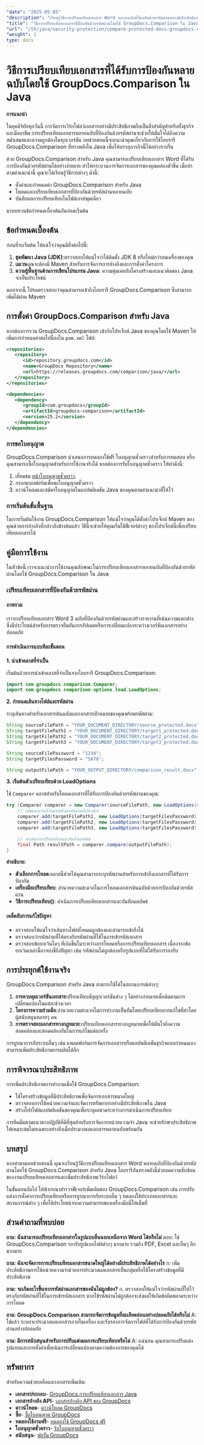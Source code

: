 ```yaml
---
"date": "2025-05-05"
"description": "เรียนรู้วิธีการเปรียบเทียบเอกสาร Word หลายฉบับที่ป้องกันด้วยรหัสผ่านอย่างมีประสิทธิภาพโดยใช้ไลบรารี GroupDocs.Comparison ที่ทรงพลังใน Java ปรับปรุงกระบวนการจัดการเอกสารของคุณด้วยคู่มือที่ครอบคลุมนี้"
"title": "วิธีการเปรียบเทียบเอกสารที่ป้องกันด้วยรหัสผ่านโดยใช้ GroupDocs.Comparison ใน Java"
"url": "/th/java/security-protection/compare-protected-docs-groupdocs-comparison-java/"
"weight": 1
type: docs
---
```

# วิธีการเปรียบเทียบเอกสารที่ได้รับการป้องกันหลายฉบับโดยใช้ GroupDocs.Comparison ใน Java

**การแนะนำ**

ในยุคดิจิทัลทุกวันนี้ การจัดการเวิร์กโฟลว์เอกสารอย่างมีประสิทธิภาพถือเป็นสิ่งสำคัญสำหรับทั้งธุรกิจและมืออาชีพ การเปรียบเทียบเอกสารหลายฉบับที่ป้องกันด้วยรหัสผ่านจะช่วยให้มั่นใจได้ถึงความสม่ำเสมอและความถูกต้องในทุกเวอร์ชัน บทช่วยสอนนี้จะแนะนำคุณเกี่ยวกับการใช้ไลบรารี GroupDocs.Comparison ที่ทรงพลังใน Java เพื่อให้บรรลุภารกิจนี้ได้อย่างราบรื่น

ด้วย GroupDocs.Comparison สำหรับ Java คุณสามารถเปรียบเทียบเอกสาร Word ที่ได้รับการป้องกันด้วยรหัสผ่านได้อย่างง่ายดาย ทำให้กระบวนการจัดการเอกสารของคุณคล่องตัวขึ้น เมื่อทำตามคำแนะนำนี้ คุณจะได้เรียนรู้วิธีการต่างๆ ดังนี้:
- ตั้งค่าและกำหนดค่า GroupDocs.Comparison สำหรับ Java
- โหลดและเปรียบเทียบเอกสารที่ป้องกันด้วยรหัสผ่านหลายฉบับ
- บันทึกผลการเปรียบเทียบในไฟล์เอาท์พุตเดียว

มาทบทวนข้อกำหนดเบื้องต้นกันก่อนเริ่มต้น

## ข้อกำหนดเบื้องต้น

ก่อนที่จะเริ่มต้น ให้แน่ใจว่าคุณมีสิ่งต่อไปนี้:
1. **ชุดพัฒนา Java (JDK)**:ตรวจสอบให้แน่ใจว่าได้ติดตั้ง JDK 8 หรือใหม่กว่าบนเครื่องของคุณ
2. **เมเวน**คุณจะต้องมี Maven สำหรับการจัดการการอ้างอิงและการตั้งค่าโครงการ
3. **ความรู้พื้นฐานด้านการเขียนโปรแกรม Java**: ความคุ้นเคยกับโครงสร้างและแนวคิดของ Java จะเป็นประโยชน์

นอกจากนี้ โปรดตรวจสอบว่าคุณสามารถเข้าถึงไลบรารี GroupDocs.Comparison ซึ่งสามารถเพิ่มได้ผ่าน Maven

## การตั้งค่า GroupDocs.Comparison สำหรับ Java

หากต้องการรวม GroupDocs.Comparison เข้ากับโปรเจ็กต์ Java ของคุณโดยใช้ Maven ให้เพิ่มการกำหนดค่าต่อไปนี้ลงใน `pom.xml` ไฟล์:

```xml
<repositories>
   <repository>
      <id>repository.groupdocs.com</id>
      <name>GroupDocs Repository</name>
      <url>https://releases.groupdocs.com/comparison/java/</url>
   </repository>
</repositories>

<dependencies>
   <dependency>
      <groupId>com.groupdocs</groupId>
      <artifactId>groupdocs-comparison</artifactId>
      <version>25.2</version>
   </dependency>
</dependencies>
```

### การขอใบอนุญาต

GroupDocs.Comparison นำเสนอการทดลองใช้ฟรี ใบอนุญาตชั่วคราวสำหรับการทดสอบ หรือคุณสามารถซื้อใบอนุญาตสำหรับการใช้งานจริงได้ หากต้องการรับใบอนุญาตชั่วคราว ให้ทำดังนี้:
1. เยี่ยมชม [หน้าใบอนุญาตชั่วคราว](https://purchase-groupdocs.com/temporary-license/).
2. กรอกแบบฟอร์มเพื่อขอใบอนุญาตชั่วคราว
3. ดาวน์โหลดและสมัครใบอนุญาตในแอปพลิเคชัน Java ของคุณตามคำแนะนำที่ให้ไว้

### การเริ่มต้นขั้นพื้นฐาน

ในการเริ่มต้นใช้งาน GroupDocs.Comparison ให้แน่ใจว่าคุณได้ตั้งค่าโปรเจ็กต์ Maven ของคุณด้วยการอ้างอิงที่กล่าวถึงข้างต้นแล้ว วิธีนี้จะช่วยให้คุณเริ่มใช้ฟีเจอร์ต่างๆ ของโปรเจ็กต์นี้เพื่อเปรียบเทียบเอกสารได้

## คู่มือการใช้งาน

ในหัวข้อนี้ เราจะแนะนำการใช้งานคุณลักษณะในการเปรียบเทียบเอกสารหลายฉบับที่ป้องกันด้วยรหัสผ่านโดยใช้ GroupDocs.Comparison ใน Java

### เปรียบเทียบเอกสารที่ป้องกันด้วยรหัสผ่าน

#### ภาพรวม

เราจะเปรียบเทียบเอกสาร Word 3 ฉบับที่ป้องกันด้วยรหัสผ่านและสร้างรายงานที่เน้นความแตกต่าง ซึ่งมีประโยชน์สำหรับการตรวจยืนยันการอัปเดตหรือการเปลี่ยนแปลงระหว่างเวอร์ชันเอกสารอย่างปลอดภัย

#### การดำเนินการแบบทีละขั้นตอน

**1. นำเข้าคลาสที่จำเป็น**

เริ่มต้นด้วยการนำเข้าคลาสที่จำเป็นจากไลบรารี GroupDocs.Comparison:

```java
import com.groupdocs.comparison.Comparer;
import com.groupdocs.comparison.options.load.LoadOptions;
```

**2. กำหนดเส้นทางไฟล์และรหัสผ่าน**

ระบุเส้นทางสำหรับเอกสารต้นฉบับและเอกสารเป้าหมายของคุณพร้อมรหัสผ่าน:

```java
String sourceFilePath = "YOUR_DOCUMENT_DIRECTORY/source_protected.docx";
String targetFilePath1 = "YOUR_DOCUMENT_DIRECTORY/target1_protected.docx";
String targetFilePath2 = "YOUR_DOCUMENT_DIRECTORY/target2_protected.docx";
String targetFilePath3 = "YOUR_DOCUMENT_DIRECTORY/target3_protected.docx";

String sourceFilePassword = "1234";
String targetFilesPassword = "5678";

String outputFilePath = "YOUR_OUTPUT_DIRECTORY/comparison_result.docx";
```

**3. เริ่มต้นตัวเปรียบเทียบด้วย LoadOptions**

ใช้ `Comparer` คลาสสำหรับโหลดเอกสารที่ได้รับการป้องกันด้วยรหัสผ่านของคุณ:

```java
try (Comparer comparer = new Comparer(sourceFilePath, new LoadOptions(sourceFilePassword))) {
    // เพิ่มเอกสารเป้าหมายพร้อมรหัสผ่านที่เกี่ยวข้อง
    comparer.add(targetFilePath1, new LoadOptions(targetFilesPassword));
    comparer.add(targetFilePath2, new LoadOptions(targetFilesPassword));
    comparer.add(targetFilePath3, new LoadOptions(targetFilesPassword));

    // ดำเนินการเปรียบเทียบและบันทึกผลลัพธ์
    final Path resultPath = comparer.compare(outputFilePath);
}
```

**คำอธิบาย:**
- **ตัวเลือกการโหลด**:คลาสนี้ช่วยให้คุณสามารถระบุรหัสผ่านสำหรับการเข้าถึงเอกสารที่ได้รับการป้องกัน
- **เครื่องมือเปรียบเทียบ**: อำนวยความสะดวกในการโหลดเอกสารต้นฉบับด้วยการป้องกันด้วยรหัสผ่าน
- **วิธีการเปรียบเทียบ()**: ดำเนินการเปรียบเทียบเอกสารและบันทึกผลลัพธ์

#### เคล็ดลับการแก้ไขปัญหา

- ตรวจสอบให้แน่ใจว่าเส้นทางไฟล์ทั้งหมดถูกต้องและสามารถเข้าถึงได้
- ตรวจสอบว่ารหัสผ่านที่ให้ตรงกับรหัสผ่านที่ใช้ในการเข้ารหัสเอกสาร
- ตรวจสอบข้อยกเว้นใดๆ ที่เกิดขึ้นในระหว่างการโหลดหรือการเปรียบเทียบเอกสาร เนื่องจากข้อยกเว้นเหล่านี้อาจบ่งชี้ถึงปัญหา เช่น รหัสผ่านไม่ถูกต้องหรือรูปแบบที่ไม่ได้รับการรองรับ

## การประยุกต์ใช้งานจริง

GroupDocs.Comparison สำหรับ Java สามารถใช้ได้ในสถานการณ์ต่างๆ:
1. **การควบคุมเวอร์ชันเอกสาร**เปรียบเทียบสัญญาเวอร์ชันต่าง ๆ ได้อย่างง่ายดายเพื่อติดตามการเปลี่ยนแปลงในแต่ละช่วงเวลา
2. **โครงการความร่วมมือ**:อำนวยความสะดวกในการทำงานเป็นทีมโดยเปรียบเทียบการแก้ไขที่ทำโดยผู้สนับสนุนหลายๆ คน
3. **การตรวจสอบเอกสารทางกฎหมาย**:เปรียบเทียบเอกสารทางกฎหมายเพื่อให้มั่นใจถึงความสอดคล้องและสอดคล้องกันในการแก้ไขแต่ละครั้ง

การบูรณาการกับระบบอื่นๆ เช่น แพลตฟอร์มการจัดการเอกสารหรือแอปพลิเคชันธุรกิจแบบกำหนดเอง สามารถเพิ่มประสิทธิภาพการผลิตได้อีก

## การพิจารณาประสิทธิภาพ

การเพิ่มประสิทธิภาพการทำงานเมื่อใช้ GroupDocs.Comparison:
- ใช้โครงสร้างข้อมูลที่มีประสิทธิภาพเพื่อจัดการเอกสารขนาดใหญ่
- ตรวจสอบการใช้หน่วยความจำและจัดการทรัพยากรอย่างมีประสิทธิภาพใน Java
- สร้างโปรไฟล์แอปพลิเคชันของคุณเพื่อระบุคอขวดระหว่างการดำเนินการเปรียบเทียบ

การยึดมั่นตามแนวทางปฏิบัติที่ดีที่สุดสำหรับการจัดการหน่วยความจำ Java จะช่วยรักษาประสิทธิภาพให้เหมาะสมโดยเฉพาะอย่างยิ่งเมื่อประมวลผลเอกสารหลายฉบับพร้อมกัน

## บทสรุป

หากทำตามบทช่วยสอนนี้ คุณจะเรียนรู้วิธีการเปรียบเทียบเอกสาร Word หลายฉบับที่ป้องกันด้วยรหัสผ่านโดยใช้ GroupDocs.Comparison สำหรับ Java ไลบรารีอันทรงพลังนี้ช่วยลดความซับซ้อนของงานเปรียบเทียบเอกสารและเพิ่มประสิทธิภาพเวิร์กโฟลว์

ในขั้นตอนถัดไป ให้พิจารณาสำรวจฟีเจอร์เพิ่มเติมของ GroupDocs.Comparison เช่น การปรับแต่งการตั้งค่าการเปรียบเทียบหรือการบูรณาการกับระบบอื่น ๆ ทดลองใช้ประเภทเอกสารและสถานการณ์ต่าง ๆ เพื่อใช้ประโยชน์จากความสามารถของเครื่องมือนี้ให้เต็มที่

## ส่วนคำถามที่พบบ่อย

**ถาม: ฉันสามารถเปรียบเทียบเอกสารในรูปแบบอื่นนอกเหนือจาก Word ได้หรือไม่**
ตอบ: ใช่ GroupDocs.Comparison รองรับรูปแบบไฟล์ต่างๆ มากมาย รวมถึง PDF, Excel และอื่นๆ อีกมากมาย

**ถาม: ฉันจะจัดการการเปรียบเทียบเอกสารขนาดใหญ่ได้อย่างมีประสิทธิภาพได้อย่างไร**
ก: เพิ่มประสิทธิภาพการใช้หน่วยความจำด้วยการประมวลผลเอกสารเป็นกลุ่มหรือใช้โครงสร้างข้อมูลที่มีประสิทธิภาพ

**ถาม: จะเกิดอะไรขึ้นหากรหัสผ่านเอกสารของฉันไม่ถูกต้อง?**
ก. ตรวจสอบให้แน่ใจว่ารหัสผ่านที่ให้ไว้ตรงกับรหัสผ่านที่ใช้ในการเข้ารหัสเอกสาร หากใช้รหัสผ่านไม่ถูกต้องจะส่งผลให้เกิดข้อผิดพลาดระหว่างการโหลด

**ถาม: GroupDocs.Comparison สามารถจัดการข้อมูลที่ละเอียดอ่อนอย่างปลอดภัยได้หรือไม่**
A: ใช่แล้ว ระบบจะประมวลผลเอกสารภายในเครื่อง และรับรองการจัดการไฟล์ที่ได้รับการป้องกันด้วยรหัสผ่านอย่างปลอดภัย

**ถาม: มีการสนับสนุนสำหรับการปรับแต่งผลการเปรียบเทียบหรือไม่**
A: แน่นอน คุณสามารถปรับแต่งรูปแบบและการตั้งค่าเพื่อเน้นการเปลี่ยนแปลงตามความต้องการของคุณได้

## ทรัพยากร

สำหรับความช่วยเหลือและเอกสารเพิ่มเติม:
- **เอกสารประกอบ**- [GroupDocs.การเปรียบเทียบเอกสาร Java](https://docs.groupdocs.com/comparison/java/)
- **เอกสารอ้างอิง API**- [เอกสารอ้างอิง API ของ GroupDocs](https://reference.groupdocs.com/comparison/java/)
- **ดาวน์โหลด**- [ดาวน์โหลด GroupDocs](https://releases.groupdocs.com/comparison/java/)
- **ซื้อ**- [ซื้อใบอนุญาต GroupDocs](https://purchase.groupdocs.com/buy)
- **ทดลองใช้งานฟรี**- [ทดลองใช้ GroupDocs ฟรี](https://releases.groupdocs.com/comparison/java/)
- **ใบอนุญาตชั่วคราว**- [รับใบอนุญาตชั่วคราว](https://purchase.groupdocs.com/temporary-license/)
- **สนับสนุน**- [ฟอรั่ม GroupDocs](https://forum.groupdocs.com/c)